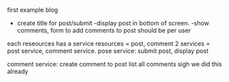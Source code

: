 first example blog

- create title for post/submit
  -display post in bottom of screen.
  -show comments, form to add comments to post
  should be per user

each reseources has a service
resources = post, comment
2 services = post service, comment service.
pose service:
submit post,
display post

comment service:
create comment to post
list all comments
sigh we did this already
